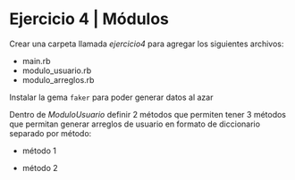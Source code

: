 # Ejercicio 4 | Módulos

Crear una carpeta llamada *ejercicio4* para agregar los siguientes archivos:

- main.rb
- modulo_usuario.rb
- modulo_arreglos.rb

Instalar la gema `faker` para poder generar datos al azar

Dentro de *ModuloUsuario* definir 2 métodos que permiten tener 3 métodos que permitan generar arreglos de usuario en formato de diccionario separado por método:

- método 1
  
- método 2
  